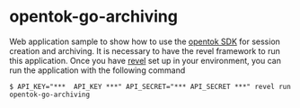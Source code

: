 opentok-go-archiving
====================


Web application sample to show how to use the [opentok SDK](https://github.com/eauge/opentok)
for session creation and archiving. It is necessary to have the revel framework to run this application. Once you have  [revel](http://revel.github.io/) set up in your environment, you can run the application with the following command

  ```
  $ API_KEY="***  API_KEY ***" API_SECRET="*** API_SECRET ***" revel run opentok-go-archiving
  ```
